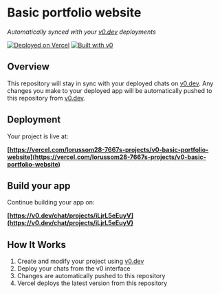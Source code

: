 # Basic portfolio website

*Automatically synced with your [v0.dev](https://v0.dev) deployments*

[![Deployed on Vercel](https://img.shields.io/badge/Deployed%20on-Vercel-black?style=for-the-badge&logo=vercel)](https://vercel.com/lorussom28-7667s-projects/v0-basic-portfolio-website)
[![Built with v0](https://img.shields.io/badge/Built%20with-v0.dev-black?style=for-the-badge)](https://v0.dev/chat/projects/iLjrL5eEuyV)

## Overview

This repository will stay in sync with your deployed chats on [v0.dev](https://v0.dev).
Any changes you make to your deployed app will be automatically pushed to this repository from [v0.dev](https://v0.dev).

## Deployment

Your project is live at:

**[https://vercel.com/lorussom28-7667s-projects/v0-basic-portfolio-website](https://vercel.com/lorussom28-7667s-projects/v0-basic-portfolio-website)**

## Build your app

Continue building your app on:

**[https://v0.dev/chat/projects/iLjrL5eEuyV](https://v0.dev/chat/projects/iLjrL5eEuyV)**

## How It Works

1. Create and modify your project using [v0.dev](https://v0.dev)
2. Deploy your chats from the v0 interface
3. Changes are automatically pushed to this repository
4. Vercel deploys the latest version from this repository
